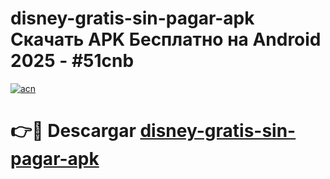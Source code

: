 # disney-gratis-sin-pagar-apk Скачать APK Бесплатно на Android 2025 - #51cnb

[![acn](https://github.com/user-attachments/assets/0f9c940e-d8b0-45ae-aac7-cd30a18b3e1c)](https://apps.freeplayer.one?title=disney-gratis-sin-pagar-apk&ref=9RF)

# 👉🔴 Descargar [disney-gratis-sin-pagar-apk](https://apps.freeplayer.one?title=disney-gratis-sin-pagar-apk&ref=9RF)